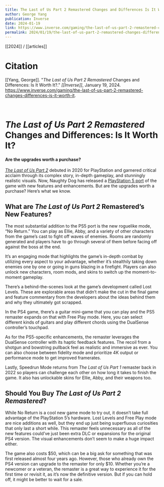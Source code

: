 ```yaml
---
title: The Last of Us Part 2 Remastered Changes and Differences Is It Worth It
author: George Yang
publication: Inverse
date: 2024-01-19
link: https://www.inverse.com/gaming/the-last-of-us-part-2-remastered-changes-differences-is-it-worth-it
permalink: 2024/01/19/the-last-of-us-part-2-remastered-changes-differences-is-it-worth-it
---
```


[[2024]] / [[articles]]

# Citation

[[Yang, George]]. "_The Last of Us Part 2 Remastered_ Changes and Differences: Is It Worth It?." *[[Inverse]]*, January 19, 2024. <https://www.inverse.com/gaming/the-last-of-us-part-2-remastered-changes-differences-is-it-worth-it>.

<br>

# _The Last of Us Part 2 Remastered_ Changes and Differences: Is It Worth It?

#### Are the upgrades worth a purchase?

_[The Last of Us Part 2](https://www.inverse.com/gaming/last-of-us-2-review)_ debuted in 2020 for PlayStation and garnered critical acclaim through its complex story, in-depth gameplay, and stunningly realistic visuals. Now, Naughty Dog has released a [PlayStation 5 port](https://www.inverse.com/gaming/the-last-of-us-part-ii-remastered-review-ps5) of the game with new features and enhancements. But are the upgrades worth a purchase? Here’s what we know.

## What are _The Last of Us Part 2_ Remastered’s New Features?

The most substantial addition to the PS5 port is the new roguelike mode, “No Return.” You can play as Ellie, Abby, and a variety of other characters from the game’s cast to fight off waves of enemies. Rooms are randomly generated and players have to go through several of them before facing off against the boss at the end.

It’s an engaging mode that highlights the game’s in-depth combat by utilizing every aspect to your advantage, whether it’s stealthily taking down enemies one by one or going in guns blazing in a firefight. Players can also unlock new characters, room mods, and skins to switch up the moment-to-moment gameplay.

There’s a behind-the-scenes look at the game’s development called Lost Levels. These are explorable areas that didn’t make the cut in the final game and feature commentary from the developers about the ideas behind them and why they ultimately got scrapped.

In the PS4 game, there’s a guitar mini-game that you can play and the PS5 remaster expands on that with Free Play mode. Here, you can select different kinds of guitars and play different chords using the DualSense controller’s touchpad.

As for the PS5-specific enhancements, the remaster leverages the DualSense controller with its haptic feedback features. The recoil from a shotgun and bowstring pullback feel as realistic and immersive as ever. You can also choose between fidelity mode and prioritize 4K output or performance mode to get improved framerates.

Lastly, Speedrun Mode returns from _The Last of Us Part 1_ remaster back in 2022 so players can challenge each other on how long it takes to finish the game. It also has unlockable skins for Ellie, Abby, and their weapons too.

## Should You Buy _The Last of Us Part 2 Remastered_?

While No Return is a cool new game mode to try out, it doesn’t take full advantage of the PlayStation 5’s hardware. Lost Levels and Free Play mode are nice additions as well, but they end up just being superfluous curiosities that only last a short while. This remaster feels unnecessary as all of the new features could’ve just been extra DLC or expansions for the original PS4 version. The visual enhancements don’t seem to make a huge impact either.

The game also costs $50, which can be a big ask for something that was first released almost four years ago. However, those who already own the PS4 version can upgrade to the remaster for only $10. Whether you’re a newcomer or a veteran, the remaster is a great way to experience it for the first time or revisit it, as it’s now the definitive version. But if you can hold off, it might be better to wait for a sale.